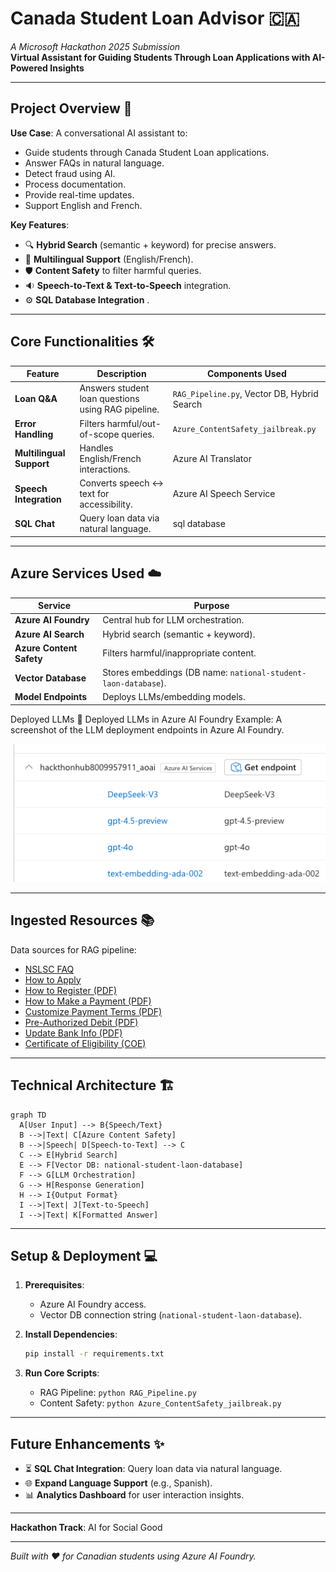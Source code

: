 # Canada Student Loan Advisor :canada:  

*A Microsoft Hackathon 2025 Submission*  
**Virtual Assistant for Guiding Students Through Loan Applications with AI-Powered Insights**

---

## Project Overview :rocket:  

**Use Case**: A conversational AI assistant to:  

- Guide students through Canada Student Loan applications.  
- Answer FAQs in natural language.  
- Detect fraud using AI.  
- Process documentation.  
- Provide real-time updates.  
- Support English and French.  

**Key Features**:  

- :mag: **Hybrid Search** (semantic + keyword) for precise answers.  
- :speech_balloon: **Multilingual Support** (English/French).  
- :shield: **Content Safety** to filter harmful queries.  
- :sound: **Speech-to-Text & Text-to-Speech** integration.  
- :gear: **SQL Database Integration** .  

---

## Core Functionalities :hammer_and_wrench:  

| Feature | Description | Components Used |  
|---------|-------------|-----------------|  
| **Loan Q&A** | Answers student loan questions using RAG pipeline. | `RAG_Pipeline.py`, Vector DB, Hybrid Search |  
| **Error Handling** | Filters harmful/out-of-scope queries. | `Azure_ContentSafety_jailbreak.py` |  
| **Multilingual Support** | Handles English/French interactions. | Azure AI Translator |  
| **Speech Integration** | Converts speech <-> text for accessibility. | Azure AI Speech Service |  
| **SQL Chat** | Query loan data via natural language. | sql database |  

---

## Azure Services Used :cloud:  

| Service | Purpose |  
|---------|---------|  
| **Azure AI Foundry** | Central hub for LLM orchestration. |  
| **Azure AI Search** | Hybrid search (semantic + keyword). |  
| **Azure Content Safety** | Filters harmful/inappropriate content. |  
| **Vector Database** | Stores embeddings (DB name: `national-student-laon-database`). |  
| **Model Endpoints** | Deploys LLMs/embedding models. |  

Deployed LLMs :robot:
Deployed LLMs in Azure AI Foundry
Example: A screenshot of the LLM deployment endpoints in Azure AI Foundry.

![Alt text](llms_deployed.png)

---

## Ingested Resources :books:  

Data sources for RAG pipeline:  

- [NSLSC FAQ](https://www.csnpe-nslsc.canada.ca/en/frequently-asked-questions)  
- [How to Apply](https://www.csnpe-nslsc.canada.ca/en/how-to-apply)  
- [How to Register (PDF)](https://www.csnpe-nslsc.canada.ca/NSLSCStaticSite/media/Loanstar/additional-resources/How-to-Register-your-NSLSC-Account_Oct2023_EN.pdf)  
- [How to Make a Payment (PDF)](https://www.csnpe-nslsc.canada.ca/NSLSCStaticSite/media/Loanstar/additional-resources/How-to-Make-a-One-Time-Payment-Instructions_E.pdf)  
- [Customize Payment Terms (PDF)](https://www.csnpe-nslsc.canada.ca/NSLSCStaticSite/media/Loanstar/additional-resources/How-to-Customize-My-Payment-Terms_E.pdf)  
- [Pre-Authorized Debit (PDF)](https://www.csnpe-nslsc.canada.ca/NSLSCStaticSite/media/Loanstar/additional-resources/How-to-Activate-PAD-Instructions_E.pdf)  
- [Update Bank Info (PDF)](https://www.csnpe-nslsc.canada.ca/NSLSCStaticSite/media/Loanstar/additional-resources/How[…]ate-Financial-Institution-Information-Instructions_E.pdf)  
- [Certificate of Eligibility (COE)](https://www.canada.ca/content/dam/canada/employment-social-development/migration/do[…]ts/assets/portfolio/docs/en/student_loans/forms/sde0003_en.pdf)  

---

## Technical Architecture :building_construction:  

```mermaid  
graph TD  
  A[User Input] --> B{Speech/Text}  
  B -->|Text| C[Azure Content Safety]  
  B -->|Speech| D[Speech-to-Text] --> C  
  C --> E[Hybrid Search]  
  E --> F[Vector DB: national-student-laon-database]  
  F --> G[LLM Orchestration]  
  G --> H[Response Generation]  
  H --> I{Output Format}  
  I -->|Text| J[Text-to-Speech]  
  I -->|Text| K[Formatted Answer]  
```  

---

## Setup & Deployment :computer:  

1. **Prerequisites**:  
   - Azure AI Foundry access.  
   - Vector DB connection string (`national-student-laon-database`).  
2. **Install Dependencies**:  

   ```bash  
   pip install -r requirements.txt  
   ```  

3. **Run Core Scripts**:  
   - RAG Pipeline: `python RAG_Pipeline.py`  
   - Content Safety: `python Azure_ContentSafety_jailbreak.py`  

---

## Future Enhancements :sparkles:  

- :hourglass_flowing_sand: **SQL Chat Integration**: Query loan data via natural language.  
- :globe_with_meridians: **Expand Language Support** (e.g., Spanish).  
- :bar_chart: **Analytics Dashboard** for user interaction insights.  

---

**Hackathon Track**: AI for Social Good  

---

*Built with :heart: for Canadian students using Azure AI Foundry.*  
